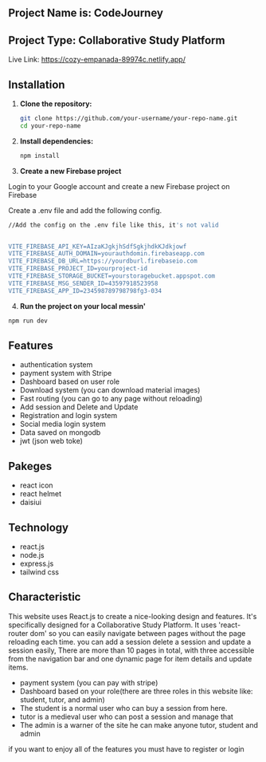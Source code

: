 ## Project Name is: CodeJourney
## Project Type: Collaborative Study Platform
Live Link: https://cozy-empanada-89974c.netlify.app/

## Installation


1. **Clone the repository:**

    ```bash
    git clone https://github.com/your-username/your-repo-name.git
    cd your-repo-name
    ```


2. **Install dependencies:**

    ```bash
    npm install
    ```
3. **Create a new Firebase project**

Login to your Google account and create a new Firebase project on Firebase

Create a .env file and add the following config.

```bash
//Add the config on the .env file like this, it's not valid


VITE_FIREBASE_API_KEY=AIzaKJgkjhSdfSgkjhdkKJdkjowf
VITE_FIREBASE_AUTH_DOMAIN=yourauthdomin.firebaseapp.com
VITE_FIREBASE_DB_URL=https://yourdburl.firebaseio.com
VITE_FIREBASE_PROJECT_ID=yourproject-id
VITE_FIREBASE_STORAGE_BUCKET=yourstoragebucket.appspot.com
VITE_FIREBASE_MSG_SENDER_ID=43597918523958
VITE_FIREBASE_APP_ID=234598789798798fg3-034

```

4. **Run the project on your local messin'**

```bash
npm run dev
```


## Features 
- authentication system
- payment system with Stripe
- Dashboard based on user role
- Download system (you can download material images)
- Fast routing (you can go to any page without reloading)
- Add session and Delete and Update
- Registration and login system
- Social media login system
- Data saved on mongodb
- jwt (json web toke)


## Pakeges
- react icon
- react helmet
- daisiui


## Technology
- react.js
- node.js
- express.js
- tailwind css

## Characteristic 

This website uses React.js to create a nice-looking design and features. It's specifically designed for a Collaborative Study Platform. It uses 'react-router dom' so you can easily navigate between pages without the page reloading each time. you can add a session delete a session and update a session easily, There are more than 10 pages in total, with three accessible from the navigation bar and one dynamic page for item details and update items.

- payment system (you can pay with stripe)
- Dashboard based on your role(there are three roles in this website like: student, tutor, and admin)
- The student is a normal user who can buy a session from here.
- tutor is a medieval user who can post a session and manage that
- The admin is a warner of the site he can make anyone tutor, student and admin 

if you want to enjoy all of the features you must have to register or login 

